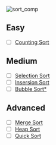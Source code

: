 ![sort_comp](http://blog.benoitvallon.com/img/2016-03-12-sorting-algorithms-in-javascript/big-o.png)

## Easy
- [ ] [Counting Sort]()

## Medium
- [ ] [Selection Sort](https://en.wikipedia.org/wiki/Selection_sort)
- [ ] [Insersion Sort](https://en.wikipedia.org/wiki/Insertion_sort)
- [ ] [Bubble Sort*](https://en.wikipedia.org/wiki/Bubble_sort)

## Advanced
- [ ] [Merge Sort](https://en.wikipedia.org/wiki/Merge_sort)
- [ ] [Heap Sort](https://en.wikipedia.org/wiki/Heapsort)
- [ ] [Quick Sort](https://en.wikipedia.org/wiki/Quicksort) 
